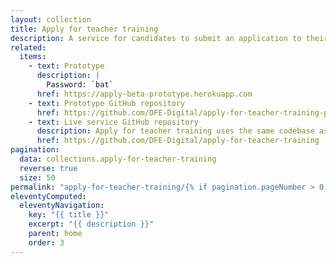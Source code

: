 ```yaml
---
layout: collection
title: Apply for teacher training
description: A service for candidates to submit an application to their chosen teacher training courses
related:
  items:
    - text: Prototype
      description: |
        Password: `bat`
      href: https://apply-beta-prototype.herokuapp.com
    - text: Prototype GitHub repository
      href: https://github.com/DFE-Digital/apply-for-teacher-training-prototype
    - text: Live service GitHub repository
      description: Apply for teacher training uses the same codebase as Manage teacher training applications
      href: https://github.com/DFE-Digital/apply-for-teacher-training
pagination:
  data: collections.apply-for-teacher-training
  reverse: true
  size: 50
permalink: "apply-for-teacher-training/{% if pagination.pageNumber > 0 %}page/{{ pagination.pageNumber + 1 }}{% endif %}/"
eleventyComputed:
  eleventyNavigation:
    key: "{{ title }}"
    excerpt: "{{ description }}"
    parent: home
    order: 3
---
```

